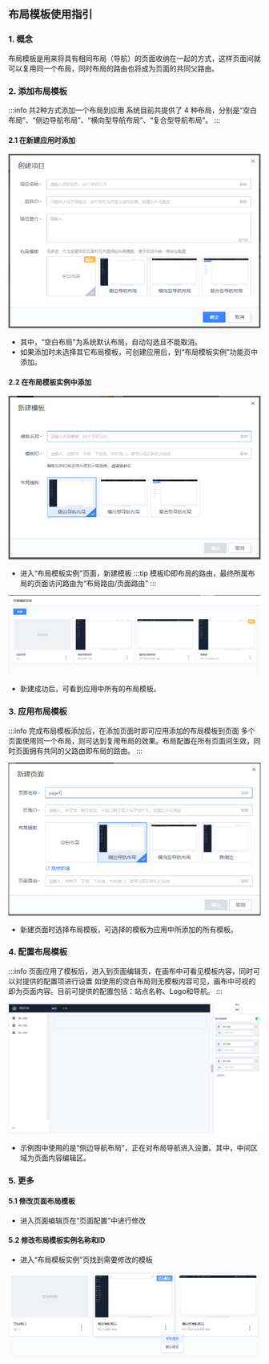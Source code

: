 ## 布局模板使用指引

### 1. 概念

布局模板是用来将具有相同布局（导航）的页面收纳在一起的方式，这样页面间就可以复用同一个布局，同时布局的路由也将成为页面的共同父路由。

### 2. 添加布局模板

:::info 共2种方式添加一个布局到应用
系统目前共提供了 4 种布局，分别是“空白布局”、“侧边导航布局”、“横向型导航布局”、“复合型导航布局”。
:::

#### 2.1 在新建应用时添加

<img src="../../../images/help/layout-guide-1.png" alt="layout-guide" class="help-img">

- 其中，“空白布局”为系统默认布局，自动勾选且不能取消。
- 如果添加时未选择其它布局模板，可创建应用后，到“布局模板实例”功能页中添加。


#### 2.2 在布局模板实例中添加

<img src="../../../images/help/layout-guide-3.png" alt="layout-guide" class="help-img">

- 进入“布局模板实例”页面，新建模板
:::tip
模板ID即布局的路由，最终所属布局的页面访问路由为“布局路由/页面路由”
:::

<img src="../../../images/help/layout-guide-2.png" alt="layout-guide" class="help-img">

- 新建成功后，可看到应用中所有的布局模板。

### 3. 应用布局模板

:::info 完成布局模板添加后，在添加页面时即可应用添加的布局模板到页面
多个页面使用同一个布局，则可达到复用布局的效果。布局配置在所有页面间生效，同时页面拥有共同的父路由即布局的路由。
:::

<img src="../../../images/help/layout-guide-4.png" alt="layout-guide" class="help-img">

- 新建页面时选择布局模板，可选择的模板为应用中所添加的所有模板。

### 4. 配置布局模板

:::info 页面应用了模板后，进入到页面编辑页，在画布中可看见模板内容，同时可以对提供的配置项进行设置
如使用的空白布局则无模板内容可见，画布中可视的即为页面内容。目前可提供的配置包括：站点名称、Logo和导航。
:::

<img src="../../../images/help/layout-guide-5.png" alt="layout-guide" width="960" class="help-img">

- 示例图中使用的是“侧边导航布局”，正在对布局导航进入设置。其中，中间区域为页面内容编辑区。

### 5. 更多

#### 5.1 修改页面布局模板

- 进入页面编辑页在“页面配置”中进行修改

#### 5.2 修改布局模板实例名称和ID

- 进入“布局模板实例”页找到需要修改的模板

<img src="../../../images/help/layout-guide-6.png" alt="layout-guide" class="help-img">
